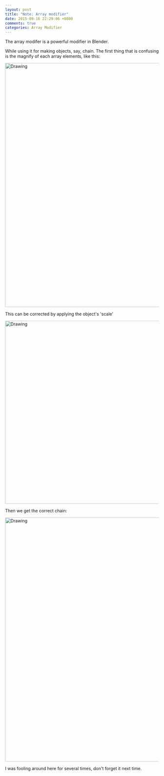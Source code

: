 ```yaml
---
layout: post
title: "Note: Array modifier"
date: 2015-09-16 22:29:06 +0800
comments: true
categories: Array Modifier
---
```

The array modifer is a powerful modifier in Blender.

While using it for making objects, say, chain. The first thing that is confusing is the magnify of each array elements, like this:

<img src="http://coding-addict.com/pictures/blender/array modifier before applying scale.png" alt="Drawing" style="width: 800px;"/>

This can be corrected by applying the object's 'scale'


<img src="http://coding-addict.com/pictures/blender/menu of applying object scale.png" alt="Drawing" style="width: 600px;"/>

Then we get the correct chain:

<img src="http://coding-addict.com/pictures/blender/array modifier after applying object scale.png" alt="Drawing" style="width: 800px;"/>

I was fooling around here for several times, don't forget it next time.